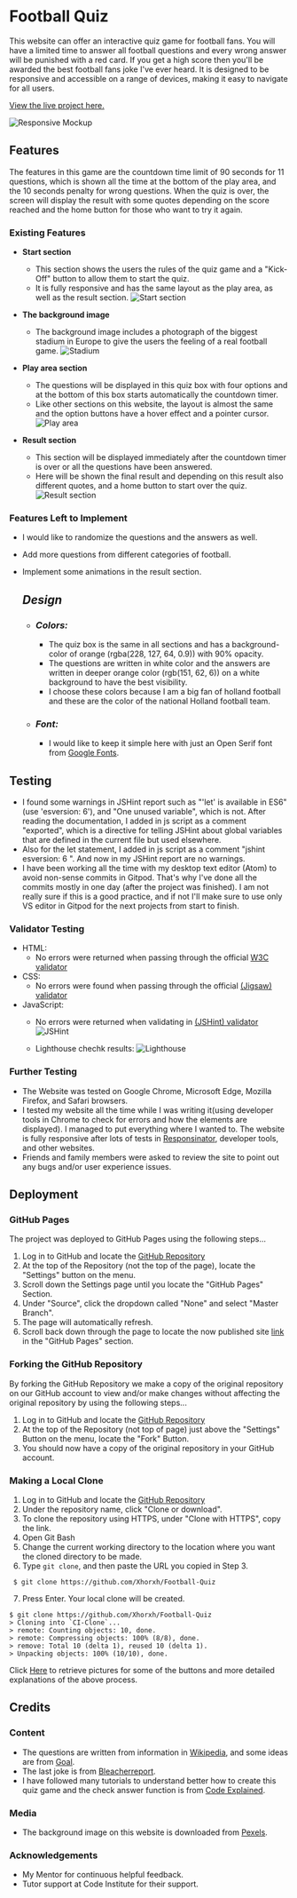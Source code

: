 # Football Quiz

This website can offer an interactive quiz game for football fans. You will have a limited time to answer all football questions and every wrong answer will be punished with a red card. If you get a high score then you'll be awarded the best football fans joke I've ever heard.
It is designed to be responsive and accessible on a range of devices, making it easy to navigate for all users.

[View the live project here.](https://xhorxh.github.io/Football-Quiz/)

![Responsive Mockup](assets/images/responsive.jpg)


## Features

The features in this game are the countdown time limit of 90 seconds for 11 questions, which is shown all the time at the bottom of the play area, and the 10 seconds penalty for wrong questions. When the quiz is over, the screen will display the result with some quotes depending on the score reached and the home button for those who want to try it again.

### Existing Features

- __Start section__

  - This section shows the users the rules of the quiz game and a "Kick-Off" button to allow them to start the quiz.
  - It is fully responsive and has the same layout as the play area, as well as the result section.
![Start section](assets/images/welcomeSection.jpg)

- __The background image__
  - The background image includes a photograph of the biggest stadium in Europe to give the users the feeling of a real football game.
![Stadium](assets/images/stadium.webp)

- __Play area section__

  - The questions will be displayed in this quiz box with four options and at the bottom of this box starts automatically the countdown timer.
  - Like other sections on this website, the layout is almost the same and the option buttons have a hover effect and a pointer cursor.
![Play area](assets/images/playArea.jpg)

- __Result section__

  - This section will be displayed immediately after the countdown timer is over or all the questions have been answered.
  - Here will be shown the final result and depending on this result also different quotes, and a home button to start over the quiz.
![Result section](assets/images/resultSection.jpg)

### Features Left to Implement
- I would like to randomize the questions and the answers as well.
- Add more questions from different categories of football.
- Implement some animations in the result section.

  ## _**Design**_
  * ### _Colors:_

    * The quiz box is the same in all sections and has a background-color of orange (rgba(228, 127, 64, 0.9)) with 90% opacity.
    * The questions are written in white color and the answers are written in deeper orange color (rgb(151, 62, 6)) on a white background to have the best visibility.
    * I choose these colors because I am a big fan of holland football and these are the color of the national Holland football team.
  * ### _Font:_
    * I would like to keep it simple here with just an Open Serif font from [Google Fonts](https://fonts.google.com/specimen/Open+Sans?query=open).

## Testing 
-   I found some warnings in JSHint report such as "'let' is available in ES6" (use 'esversion: 6'), and "One unused variable", which is not. After reading the documentation, I added in js script as a comment "exported", which is a directive for telling JSHint about global variables that are defined in the current file but used elsewhere.
- Also for the let statement, I added in js script as a comment "jshint esversion: 6 ". And now in my JSHint report are no warnings.
- I have been working all the time with my desktop text editor (Atom) to avoid non-sense commits in Gitpod. That's why I've done all the commits mostly in one day (after the project was finished). I am not really sure if this is a good practice, and if not I'll make sure to use only VS editor in Gitpod for the next projects from start to finish.

### Validator Testing

- HTML:
  - No errors were returned when passing through the official [W3C validator](https://validator.w3.org/nu/?doc=https%3A%2F%2Fxhorxh.github.io%2FFootball-Quiz%2F)
- CSS:
  - No errors were found when passing through the official [(Jigsaw) validator](https://jigsaw.w3.org/css-validator/validator?uri=https%3A%2F%2Fxhorxh.github.io%2FFootball-Quiz%2F&profile=css3svg&usermedium=all&warning=1&vextwarning=&lang=en)
- JavaScript:
  - No errors were returned  when validating in [(JSHint) validator](https://jshint.com/)
  ![JSHint](assets/images/JSHint.jpg)

  -  Lighthouse chechk results:
![Lighthouse](assets/images/lighthouse.jpg)


### Further Testing

-   The Website was tested on Google Chrome, Microsoft Edge, Mozilla Firefox, and Safari browsers.
-   I tested my website all the time while I was writing it(using developer tools in Chrome to check for errors and how the elements are displayed). I managed to put everything where I wanted to. The website is fully  responsive after lots of tests in [Responsinator](http://www.responsinator.com/?url=https%3A%2F%2Fxhorxh.github.io%2FFootball-Quiz%2F), developer tools, and other websites.
-   Friends and family members were asked to review the site to point out any bugs and/or user experience issues.

## Deployment

### GitHub Pages

The project was deployed to GitHub Pages using the following steps...
1. Log in to GitHub and locate the [GitHub Repository](https://github.com/Xhorxh/Football-Quiz)
2. At the top of the Repository (not the top of the page), locate the "Settings" button on the menu.
3. Scroll down the Settings page until you locate the "GitHub Pages" Section.
4. Under "Source", click the dropdown called "None" and select "Master Branch".
5. The page will automatically refresh.
6. Scroll back down through the page to locate the now published site [link](https://xhorxh.github.io/Football-Quiz/) in the "GitHub Pages" section.

### Forking the GitHub Repository

By forking the GitHub Repository we make a copy of the original repository on our GitHub account to view and/or make changes without affecting the original repository by using the following steps...

1. Log in to GitHub and locate the [GitHub Repository](https://github.com/Xhorxh/Football-Quiz)
2. At the top of the Repository (not top of page) just above the "Settings" Button on the menu, locate the "Fork" Button.
3. You should now have a copy of the original repository in your GitHub account.

### Making a Local Clone

1. Log in to GitHub and locate the [GitHub Repository](https://github.com/Xhorxh/Football-Quiz)
2. Under the repository name, click "Clone or download".
3. To clone the repository using HTTPS, under "Clone with HTTPS", copy the link.
4. Open Git Bash
5. Change the current working directory to the location where you want the cloned directory to be made.
6. Type `git clone`, and then paste the URL you copied in Step 3.

```
 $ git clone https://github.com/Xhorxh/Football-Quiz
```

7. Press Enter. Your local clone will be created.

```
$ git clone https://github.com/Xhorxh/Football-Quiz
> Cloning into `CI-Clone`...
> remote: Counting objects: 10, done.
> remote: Compressing objects: 100% (8/8), done.
> remove: Total 10 (delta 1), reused 10 (delta 1).
> Unpacking objects: 100% (10/10), done.
```

Click [Here](https://help.github.com/en/github/creating-cloning-and-archiving-repositories/cloning-a-repository#cloning-a-repository-to-github-desktop) to retrieve pictures for some of the buttons and more detailed explanations of the above process.
## Credits

### Content

-   The questions are written from information in [Wikipedia](https://en.wikipedia.org/wiki/Main_Page), and some ideas are from [Goal](https://www.goal.com/).
-   The last joke is from [Bleacherreport](https://bleacherreport.com/).   
-   I have followed many tutorials to understand better how to create this quiz game and the check answer function is from [Code Explained](https://www.codeexplained.dev/2018/10/create-multiple-choice-quiz-using-javascript.html).      



### Media
-   The background image on this website is downloaded from [Pexels](https://www.pexels.com/).


### Acknowledgements
-   My Mentor for continuous helpful feedback.
-   Tutor support at Code Institute for their support.
